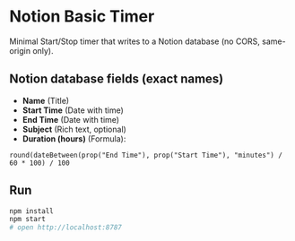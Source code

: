 # Notion Basic Timer

Minimal Start/Stop timer that writes to a Notion database (no CORS, same-origin only).

## Notion database fields (exact names)
- **Name** (Title)
- **Start Time** (Date with time)
- **End Time** (Date with time)
- **Subject** (Rich text, optional)
- **Duration (hours)** (Formula):
```
round(dateBetween(prop("End Time"), prop("Start Time"), "minutes") / 60 * 100) / 100
```

## Run
```bash
npm install
npm start
# open http://localhost:8787
```
